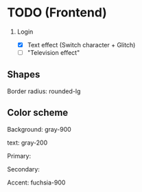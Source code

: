# TODO (Frontend)

1. Login

   - [x] Text effect (Switch character + Glitch)
   - [ ] "Television effect"

## Shapes

Border radius: rounded-lg

## Color scheme

Background: gray-900

text: gray-200

Primary:

Secondary:

Accent: fuchsia-900
